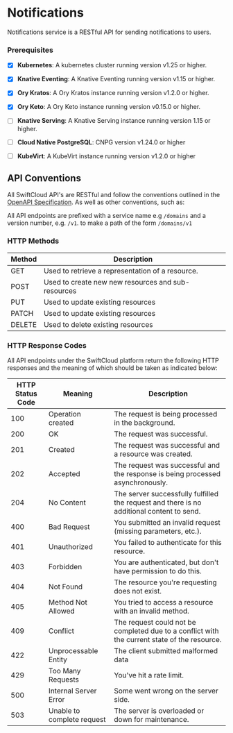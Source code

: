 # Notifications

Notifications service is a RESTful API for sending notifications to users.

### Prerequisites

- [x] __Kubernetes__: A kubernetes cluster running version v1.25 or higher.
- [x] __Knative Eventing__: A Knative Eventing running version v1.15 or higher.
- [x] __Ory Kratos__: A Ory Kratos instance running version v1.2.0 or higher.
- [x] __Ory Keto__: A Ory Keto instance running version v0.15.0 or higher.
- [ ] __Knative Serving__: A Knative Serving instance running version 1.15 or higher.
- [ ] __Cloud Native PostgreSQL__: CNPG version v1.24.0 or higher
- [ ] __KubeVirt__: A KubeVirt instance running version v1.2.0 or higher


## API Conventions

All SwiftCloud API's are RESTful and follow the conventions outlined in the [OpenAPI Specification](https://swagger.io/specification/).
As well as other conventions, such as:

All API endpoints are prefixed with a service name e.g `/domains` and a version number, e.g. `/v1`. to make a path of the form `/domains/v1`

### HTTP Methods


| Method | Description |
| --- | --- |
| GET | Used to retrieve a representation of a resource. |
| POST | Used to create new new resources and sub-resources |
| PUT | Used to update existing resources |
| PATCH | Used to update existing resources |
| DELETE | Used to delete existing resources |

### HTTP Response Codes

All API endpoints under the SwiftCloud platform return the following HTTP responses and the meaning of which should be taken as indicated below:

| HTTP Status Code | Meaning | Description |
| --- | --- | --- |
| 100 | Operation created |	The request is being processed in the background.
| 200 | OK	| The request was successful.
| 201 | Created | The request was successful and a resource was created.
| 202 | Accepted | The request was successful and the response is being processed asynchronously.
| 204 | No Content | The server successfully fulfilled the request and there is no additional content to send.
| 400 | Bad Request | You submitted an invalid request (missing parameters, etc.).
| 401 | Unauthorized | You failed to authenticate for this resource.
| 403 | Forbidden |	You are authenticated, but don't have permission to do this.
| 404 | Not Found |	The resource you're requesting does not exist.
| 405 | Method Not Allowed |	You tried to access a resource with an invalid method.
| 409 | Conflict |	The request could not be completed due to a conflict with the current state of the resource.
| 422 | Unprocessable Entity |	The client submitted malformed data
| 429 | Too Many Requests |	You've hit a rate limit.
| 500 | Internal Server Error |	Some went wrong on the server side.
| 503 | Unable to complete request |	The server is overloaded or down for maintenance.
